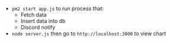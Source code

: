 - `pm2 start app.js` to run process that:
  - Fetch data
  - Insert data into db
  - Discord notify
- `node server.js` then go to `http://localhost:3000` to view chart
